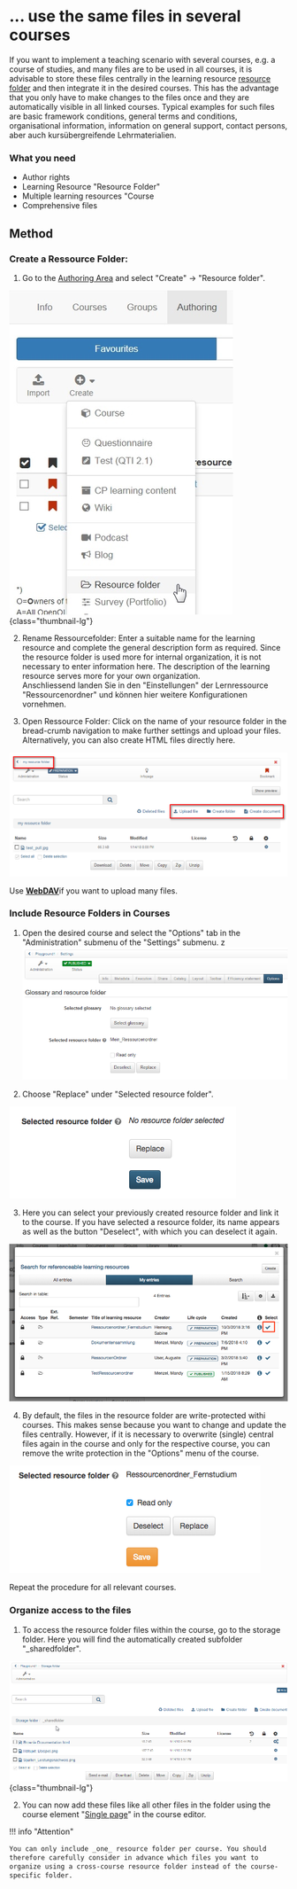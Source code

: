 # ... use the same files in several courses

If you want to implement a teaching scenario with several courses, e.g. a
course of studies, and many files are to be used in all courses, it is
advisable to store these files centrally in the learning resource [resource folder](../learningresources/index.md) and then integrate it in the desired courses. This has the advantage
that you only have to make changes to the files once and they are
automatically visible in all linked courses. Typical examples for such files are basic framework conditions, general terms and conditions, organisational information, information on general support,   contact persons, aber auch kursübergreifende Lehrmaterialien. 

### What you need

* Author rights
* Learning Resource "Resource Folder"
* Multiple learning resources "Course
* Comprehensive files

## Method

### Create a Ressource Folder:

1. Go to the [Authoring Area](../area_modules/Authoring.md) and select "Create" -> "Resource folder".

![create Ressourcefolder](assets/resourcefolder_create.jpg){class="thumbnail-lg"}  
  
2. Rename Ressourcefolder: Enter a suitable name for the learning resource and complete the general description form as required. Since the resource folder is used more for internal organization, it is not necessary to enter information here. The description of the learning resource serves more for your own organization.  
Anschliessend landen Sie in den "Einstellungen" der Lernressource "Ressourcenordner" und können hier weitere Konfigurationen vornehmen.  
  
3. Open Ressource Folder: Click on the name of your resource folder in the bread-crumb navigation to make further settings and upload your files. Alternatively, you can also create HTML files directly here.

![Ressource Folder](assets/Ressourcenordner.png)

Use [**WebDAV**](../basic_concepts/Using_WebDAV.md)if you want to upload many files.  
  
### Include Resource Folders in Courses  

1. Open the desired course and select the "Options" tab in the "Administration"
submenu of the "Settings" submenu.
  z ![](assets/resource_folder_options.png)
  
2. Choose "Replace" under "Selected resource folder".

  ![replace ressource folder](assets/Resource_folder_replace_EN.png)  
  
3. Here you can select your previously created resource folder and link it to the course. If you have selected a resource folder, its name appears as well as the button "Deselect", with which you can deselect it again.  

  ![Ressource-folder](assets/Choose_resource_folder_EN.png)
  
4. By default, the files in the resource folder are write-protected withi courses. This makes sense because you want to change and update the files centrally. However, if it is necessary to overwrite (single) central files
again in the course and only for the respective course, you can remove the
write protection in the "Options" menu of the course.

  ![](assets/Reseoruce_folder_read_only_EN.png)  
  
Repeat the procedure for all relevant courses.

### Organize access to the files  
  
1. To access the resource folder files within the course, go to the storage
folder. Here you will find the automatically created subfolder
"_sharedfolder".

![](assets/13_sharedfolder.png){class="thumbnail-lg"}  
  
2. You can now add these files like all other files in the folder using the
course element "[Single page](../learningresources/Course_Element_Single_Page.md)" in the course editor.  

!!! info "Attention"

    You can only include _one_ resource folder per course. You should therefore carefully consider in advance which files you want to organize using a cross-course resource folder instead of the course-specific folder.
